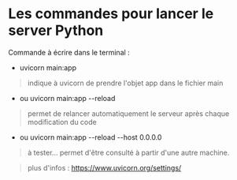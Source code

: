# Les commandes pour lancer le server Python
 
Commande à écrire dans le terminal :
 
- uvicorn main:app
    
> indique à uvicorn de prendre l'objet app dans le fichier main

 - ou uvicorn main:app --reload
    
> permet de relancer automatiquement le serveur après chaque modification du code

 - ou uvicorn main:app --reload --host 0.0.0.0
    
> à tester... permet d'être consulté à partir d'une autre machine.

> plus d'infos : https://www.uvicorn.org/settings/
     
    